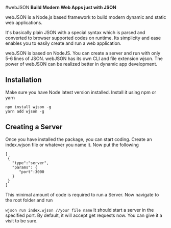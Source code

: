 #webJSON
**Build Modern Web Apps just with JSON**

webJSON is a Node.js based framework to build modern dynamic and static web applications.

It's basically plain JSON with a special syntax which is parsed and converted to browser supported codes on runtime. Its simplicity and ease enables you to easily create and run a web application.

webJSON is based on NodeJS. You can create a server and run with only 5-6 lines of JSON. webJSON has its own CLI and file extension wjson. The power of webJSON can be realized better in dynamic app development.

## Installation
Make sure you have Node latest version installed. Install it using npm or yarn
```
npm install wjson -g
yarn add wjson -g
```
## Creating a Server
Once you have installed the package, you can start coding. Create an index.wjson file or whatever you name it. Now put the following
```
[
 {
   "type":"server",
   "params": {
      "port":3000
   }
 }
]
```
This minimal amount of code is required to run a Server. Now navigate to the root folder and run

``wjson run index.wjson //your file name``
It should start a server in the specified port. By default, it will accept get requests now. You can give it a visit to be sure.
